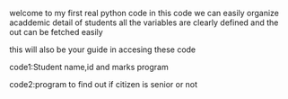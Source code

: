welcome to my first real python code 
in this code we can easily organize acaddemic detail of students 
all the variables are clearly defined 
and the out can be fetched easily 


this will also be your guide in accesing these code 

code1:Student name,id and marks program 

code2:program to find out if citizen is senior or not 

